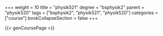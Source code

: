 +++
weight = 10
title = "physik521"
degree = "bsphysik2"
parent = "physik520"
tags = ["bsphysik2", "physik521", "physik520"]
categories = ["course"]
bookCollapseSection = false
+++

{{< genCoursePage >}}
